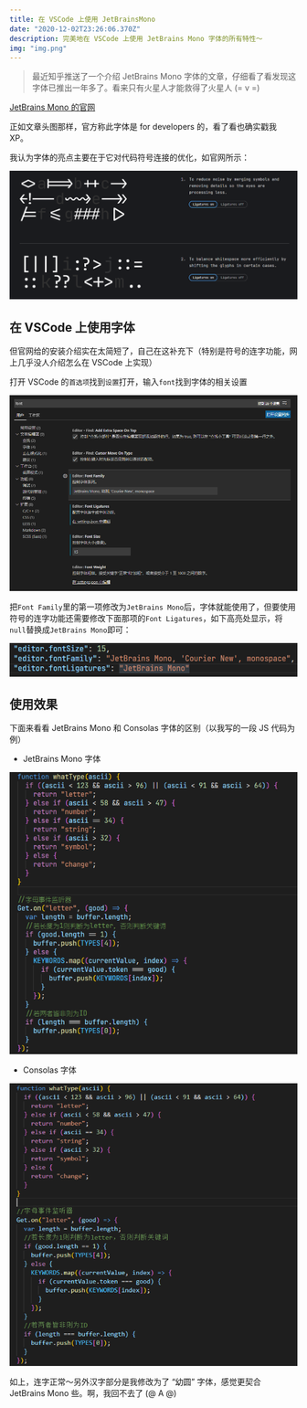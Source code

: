 ```yaml
---
title: 在 VSCode 上使用 JetBrainsMono
date: "2020-12-02T23:26:06.370Z"
description: 完美地在 VSCode 上使用 JetBrains Mono 字体的所有特性～
img: "img.png"
---
```


>最近知乎推送了一个介绍 JetBrains Mono 字体的文章，仔细看了看发现这字体已推出一年多了。看来只有火星人才能救得了火星人 (= v =)

[JetBrains Mono 的官网](https://www.jetbrains.com/lp/mono/)

正如文章头图那样，官方称此字体是 for developers 的，看了看也确实戳我 XP。

我认为字体的亮点主要在于它对代码符号连接的优化，如官网所示：

![特性介绍](./good.png)

## 在 VSCode 上使用字体

但官网给的安装介绍实在太简短了，自己在这补充下（特别是符号的连字功能，网上几乎没人介绍怎么在 VSCode 上实现）

打开 VSCode 的`首选项`找到`设置`打开，输入`font`找到字体的相关设置

![字体设置](./fontSetting.png)

把`Font Family`里的第一项修改为`JetBrains Mono`后，字体就能使用了，但要使用符号的连字功能还需要修改下面那项的`Font Ligatures`，如下高亮处显示，将`null`替换成`JetBrains Mono`即可：

![字体设置](./fontFamily.png)

## 使用效果

下面来看看 JetBrains Mono 和 Consolas 字体的区别（以我写的一段 JS 代码为例）

- JetBrains Mono 字体

![JetBrains Mono 字体](./jbm.png)

- Consolas 字体

![Consolas 字体](./csl.png)

如上，连字正常～另外汉字部分是我修改为了 “幼圆” 字体，感觉更契合 JetBrains Mono 些。啊，我回不去了 (@ A @)
